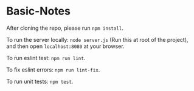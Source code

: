 # Basic-Notes

After cloning the repo, please run `npm install`.

To run the server locally: `node server.js` (Run this at root of the project), and then open `localhost:8080` at your browser.

To run eslint test: `npm run lint`.

To fix eslint errors: `npm run lint-fix`.

To run unit tests: `npm test`.
